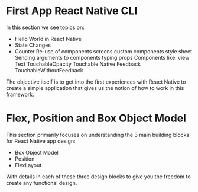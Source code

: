 # First App React Native CLI
In this section we see topics on:

- Hello World in React Native
- State Changes
- Counter
Re-use of components
screens
custom components
style sheet
Sending arguments to components
typing props
Components like:
view
Text
TouchableOpacity
Touchable Native Feedback
TouchableWithoutFeedback

The objective itself is to get into the first experiences with React Native to create a simple application that gives us the notion of how to work in this framework.

# Flex, Position and Box Object Model
This section primarily focuses on understanding the 3 main building blocks for React Native app design:

- Box Object Model
- Position
- FlexLayout

With details in each of these three design blocks to give you the freedom to create any functional design.